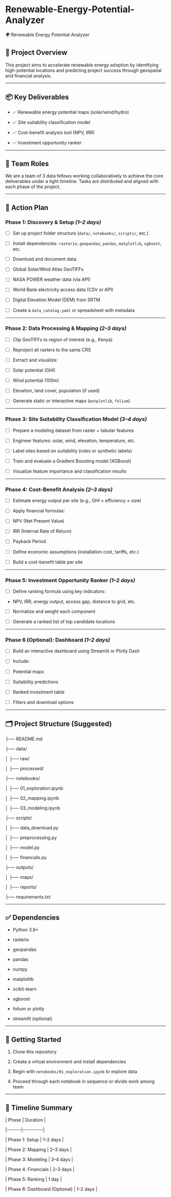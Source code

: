# Renewable-Energy-Potential-Analyzer

 🌍 Renewable Energy Potential Analyzer

## 🧭 Project Overview

This project aims to accelerate renewable energy adoption by identifying high-potential locations and predicting project success through geospatial and financial analysis.

---

## 📦 Key Deliverables

- ✅ Renewable energy potential maps (solar/wind/hydro)

- ✅ Site suitability classification model

- ✅ Cost-benefit analysis tool (NPV, IRR)

- ✅ Investment opportunity ranker

---

## 👥 Team Roles

We are a team of 3 data fellows working collaboratively to achieve the core deliverables under a tight timeline. Tasks are distributed and aligned with each phase of the project.

---

## 🔧 Action Plan

### Phase 1: Discovery & Setup *(1–2 days)*

- [ ] Set up project folder structure (`data/`, `notebooks/`, `scripts/`, etc.)

- [ ] Install dependencies: `rasterio`, `geopandas`, `pandas`, `matplotlib`, `xgboost`, etc.

- [ ] Download and document data:

- [ ] Global Solar/Wind Atlas GeoTIFFs

- [ ] NASA POWER weather data (via API)

- [ ] World Bank electricity access data (CSV or API)

- [ ] Digital Elevation Model (DEM) from SRTM

- [ ] Create a `data_catalog.yaml` or spreadsheet with metadata

---

### Phase 2: Data Processing & Mapping *(2–3 days)*

- [ ] Clip GeoTIFFs to region of interest (e.g., Kenya)

- [ ] Reproject all rasters to the same CRS

- [ ] Extract and visualize:

- [ ] Solar potential (GHI)

- [ ] Wind potential (100m)

- [ ] Elevation, land cover, population (if used)

- [ ] Generate static or interactive maps (`matplotlib`, `folium`)

---

### Phase 3: Site Suitability Classification Model *(3–4 days)*

- [ ] Prepare a modeling dataset from raster + tabular features

- [ ] Engineer features: solar, wind, elevation, temperature, etc.

- [ ] Label sites based on suitability (rules or synthetic labels)

- [ ] Train and evaluate a Gradient Boosting model (XGBoost)

- [ ] Visualize feature importance and classification results

---

### Phase 4: Cost-Benefit Analysis *(2–3 days)*

- [ ] Estimate energy output per site (e.g., GHI × efficiency × size)

- [ ] Apply financial formulas:

- [ ] NPV (Net Present Value)

- [ ] IRR (Internal Rate of Return)

- [ ] Payback Period

- [ ] Define economic assumptions (installation cost, tariffs, etc.)

- [ ] Build a cost-benefit table per site

---

### Phase 5: Investment Opportunity Ranker *(1–2 days)*

- [ ] Define ranking formula using key indicators:

- NPV, IRR, energy output, access gap, distance to grid, etc.

- [ ] Normalize and weight each component

- [ ] Generate a ranked list of top candidate locations

---

### Phase 6 (Optional): Dashboard *(1–2 days)*

- [ ] Build an interactive dashboard using Streamlit or Plotly Dash

- [ ] Include:

- [ ] Potential maps

- [ ] Suitability predictions

- [ ] Ranked investment table

- [ ] Filters and download options

---

## 🗂️ Project Structure (Suggested)

├── README.md

├── data/

│ ├── raw/

│ ├── processed/

├── notebooks/

│ ├── 01_exploration.ipynb

│ ├── 02_mapping.ipynb

│ ├── 03_modeling.ipynb

├── scripts/

│ ├── data_download.py

│ ├── preprocessing.py

│ ├── model.py

│ ├── financials.py

├── outputs/

│ ├── maps/

│ ├── reports/

├── requirements.txt

---

## ✅ Dependencies

- Python 3.8+

- rasterio

- geopandas

- pandas

- numpy

- matplotlib

- scikit-learn

- xgboost

- folium or plotly

- streamlit (optional)

---

## 🚀 Getting Started

1. Clone this repository

2. Create a virtual environment and install dependencies

3. Begin with `notebooks/01_exploration.ipynb` to explore data

4. Proceed through each notebook in sequence or divide work among team

---

## 📅 Timeline Summary

| Phase | Duration |

|-------|----------|

| Phase 1: Setup | 1–2 days |

| Phase 2: Mapping | 2–3 days |

| Phase 3: Modeling | 3–4 days |

| Phase 4: Financials | 2–3 days |

| Phase 5: Ranking | 1 day |

| Phase 6: Dashboard (Optional) | 1–2 days |
	

